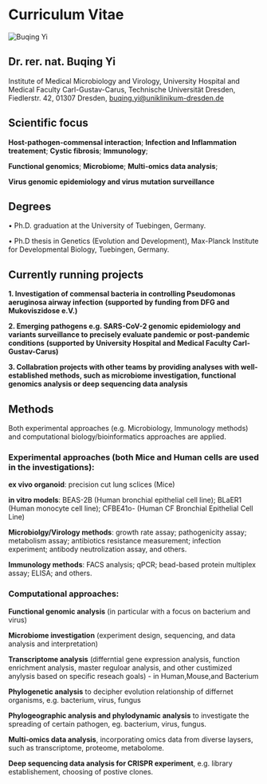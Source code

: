 # Curriculum Vitae
![Buqing Yi](https://user-images.githubusercontent.com/93262080/200172685-a16c256e-7a0f-4dae-be2c-272db4e979b9.jpeg)
## Dr. rer. nat. Buqing Yi

Institute of Medical Microbiology and Virology,
University Hospital and Medical Faculty Carl-Gustav-Carus,
Technische Universität Dresden,
Fiedlerstr. 42, 01307 Dresden,
buqing.yi@uniklinikum-dresden.de
## Scientific focus
**Host-pathogen-commensal interaction**; **Infection and Inflammation treatement**; **Cystic fibrosis**; **Immunology**;

**Functional genomics**; **Microbiome**; **Multi-omics data analysis**; 

**Virus genomic epidemiology and virus mutation surveillance**
## Degrees
•	 Ph.D. graduation at the University of Tuebingen, Germany.

•	 Ph.D thesis in Genetics (Evolution and Development), Max-Planck  Institute for Developmental Biology, Tuebingen, Germany.
## Currently running projects
**1. Investigation of commensal bacteria in controlling Pseudomonas aeruginosa airway infection** **(supported by funding from DFG and Mukoviszidose e.V.)**

**2. Emerging pathogens e.g. SARS-CoV-2 genomic epidemiology and variants surveillance to precisely evaluate pandemic or post-pandemic conditions** **(supported by University Hospital and Medical Faculty Carl-Gustav-Carus)**

**3. Collabration projects with other teams by providing analyses with well-established methods, such as microbiome investigation, functional genomics analysis or deep sequencing data analysis**
## Methods
Both experimental approaches (e.g. Microbiology, Immunology methods) and computational biology/bioinformatics approaches are applied.

### Experimental approaches (both Mice and Human cells are used in the investigations):
**ex vivo organoid**: precision cut lung sclices (Mice)

**in vitro models**: BEAS-2B (Human bronchial epithelial cell line); BLaER1 (Human monocyte cell line); CFBE41o- (Human CF Bronchial Epithelial Cell Line)

**Microbiolgy/Virology methods**: growth rate assay; pathogenicity assay; metabolism assay; antibiotics resistance measurement; infection experiment; antibody neutrolization assay, and others.

**Immunology methods**: FACS analysis; qPCR; bead-based protein multiplex assay; ELISA; and others.

### Computational approaches:
**Functional genomic analysis** (in particular with a focus on bacterium and virus)

**Microbiome investigation** (experiment design, sequencing, and data analysis and interpretation)

**Transcriptome analysis** (differntial gene expression analysis, function enrichment analysis, master reguloar analysis, and other custimized anylysis based on specific reseach goals) - in Human,Mouse,and Bacterium

**Phylogenetic analysis** to decipher evolution relationship of differnet organisms, e.g. bacterium, virus, fungus

**Phylogeographic analysis and phylodynamic analysis** to investigate the spreading of certain pathogen, eg. bacterium, virus, fungus.

**Multi-omics data analysis**, incorporating omics data from diverse laysers, such as transcriptome, proteome, metabolome.

**Deep sequencing data analysis for CRISPR experiment**, e.g. library establishement, choosing of postive clones.











